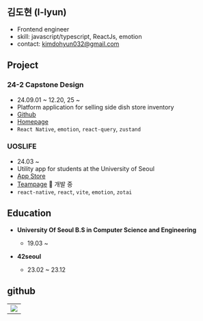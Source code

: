 ## 김도현 (l-lyun)

- Frontend engineer
- skill: javascript/typescript, ReactJs, emotion
- contact: kimdohyun032@gmail.com


## Project

### 24-2 Capstone Design

- 24.09.01 ~ 12.20, 25 ~
- Platform application for selling side dish store inventory
- [Github](https://github.com/ummgoban)
- [Homepage](https://ummgoban.com)
- `React Native`, `emotion`, `react-query`, `zustand`
  

### UOSLIFE

- 24.03 ~
- Utility app for students at the University of Seoul
- [App Store](https://apps.apple.com/kr/app/%EC%8B%9C%EB%8C%80%EC%83%9D-%EB%82%B4-%EC%86%90%EC%95%88%EC%9D%98-%EC%84%9C%EC%9A%B8%EC%8B%9C%EB%A6%BD%EB%8C%80%ED%95%99%EA%B5%90/id1514073192)
- [Teampage](https://www.uoslife.team/) 🚧 개발 중
- `react-native`, `react`, `vite`, `emotion`, `zotai`

## Education

- **University Of Seoul B.S in Computer Science and Engineering**
  - 19.03 ~

- **42seoul**
  - 23.02 ~ 23.12
     
## github

<div align=center>

<table>
  <tbody>
        <tr>
    <tr>
<td>

<img src="https://github-readme-stats-mauve-one-iw83ipmc6d.vercel.app/api?username=l-lyun" />

</td>
  </tbody>
</table>

</div>
